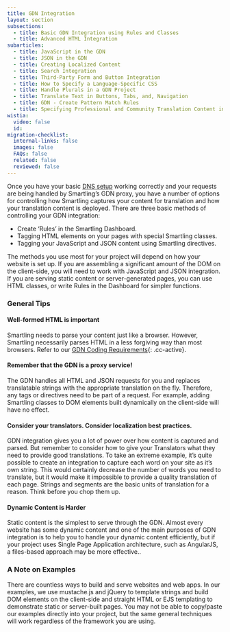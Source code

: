 ```yaml
---
title: GDN Integration
layout: section
subsections:
  - title: Basic GDN Integration using Rules and Classes
  - title: Advanced HTML Integration
subarticles:
  - title: JavaScript in the GDN
  - title: JSON in the GDN
  - title: Creating Localized Content
  - title: Search Integration
  - title: Third-Party Form and Button Integration
  - title: How to Specify a Language-Specific CSS
  - title: Handle Plurals in a GDN Project
  - title: Translate Text in Buttons, Tabs, and, Navigation
  - title: GDN - Create Pattern Match Rules
  - title: Specifying Professional and Community Translation Content in the GDN
wistia:
  video: false
  id:
migration-checklist:
  internal-links: false
  images: false
  FAQs: false
  related: false
  reviewed: false
---
```



Once you have your basic [DNS setup](/support/sections/gdn-hosting-setup/) working correctly and your requests are being handled by Smartling’s GDN proxy, you have a number of options for controlling how Smartling captures your content for translation and how your translation content is deployed. There are three basic methods of controlling your GDN integration:

* Create ‘Rules’ in the Smartling Dashboard.
* Tagging HTML elements on your pages with special Smartling classes.
* Tagging your JavaScript and JSON content using Smartling directives.


The methods you use most for your project will depend on how your website is set up. If you are assembling a significant amount of the DOM on the client-side, you will need to work with JavaScript and JSON integration. If you are serving static content or server-generated pages, you can use HTML classes, or write Rules in the Dashboard for simpler functions.

### General Tips

#### Well-formed HTML is important

Smartling needs to parse your content just like a browser. However, Smartling necessarily parses HTML in a less forgiving way than most browsers. Refer to our [GDN Coding Requirements](){: .cc-active}.

#### Remember that the GDN is a proxy service!

The GDN handles all HTML and JSON requests for you and replaces translatable strings with the appropriate translation on the fly. Therefore, any tags or directives need to be part of a request. For example, adding Smartling classes to DOM elements built dynamically on the client-side will have no effect.

#### Consider your translators. Consider localization best practices.

GDN integration gives you a lot of power over how content is captured and parsed. But remember to consider how to give your Translators what they need to provide good translations. To take an extreme example, it’s quite possible to create an integration to capture each word on your site as it’s own string. This would certainly decrease the number of words you need to translate, but it would make it impossible to provide a quality translation of each page. Strings and segments are the basic units of translation for a reason. Think before you chop them up.

#### Dynamic Content is Harder

Static content is the simplest to serve through the GDN. Almost every website has some dynamic content and one of the main purposes of GDN integration is to help you to handle your dynamic content efficiently, but if your project uses Single Page Application architecture, such as AngularJS, a files-based approach may be more effective..

### A Note on Examples

There are countless ways to build and serve websites and web apps. In our examples, we use mustache.js and jQuery to template strings and build DOM elements on the client-side and straight HTML or EJS templating to demonstrate static or server-built pages. You may not be able to copy/paste our examples directly into your project, but the same general techniques will work regardless of the framework you are using.